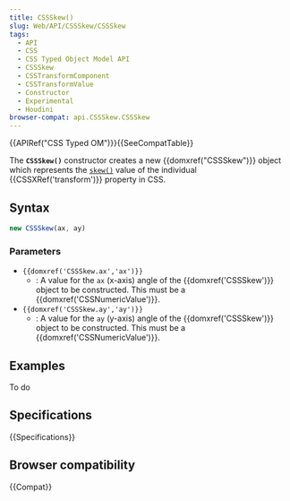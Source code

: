```yaml
---
title: CSSSkew()
slug: Web/API/CSSSkew/CSSSkew
tags:
  - API
  - CSS
  - CSS Typed Object Model API
  - CSSSkew
  - CSSTransformComponent
  - CSSTransformValue
  - Constructor
  - Experimental
  - Houdini
browser-compat: api.CSSSkew.CSSSkew
---
```

{{APIRef("CSS Typed OM")}}{{SeeCompatTable}}

The **`CSSSkew()`** constructor creates a new
{{domxref("CSSSkew")}} object which represents the
[`skew()`](</en-US/docs/Web/CSS/transform-function/skew()>) value
of the individual {{CSSXRef('transform')}} property in CSS.

## Syntax

```js
new CSSSkew(ax, ay)
```

### Parameters

- `{{domxref('CSSSkew.ax','ax')}}`
  - : A value for the `ax` (x-axis) angle of the {{domxref('CSSSkew')}} object to be constructed. This must be a {{domxref('CSSNumericValue')}}.
- `{{domxref('CSSSkew.ay','ay')}}`
  - : A value for the `ay` (y-axis) angle of the {{domxref('CSSSkew')}} object to be constructed. This must be a {{domxref('CSSNumericValue')}}.

## Examples

To do

## Specifications

{{Specifications}}

## Browser compatibility

{{Compat}}
